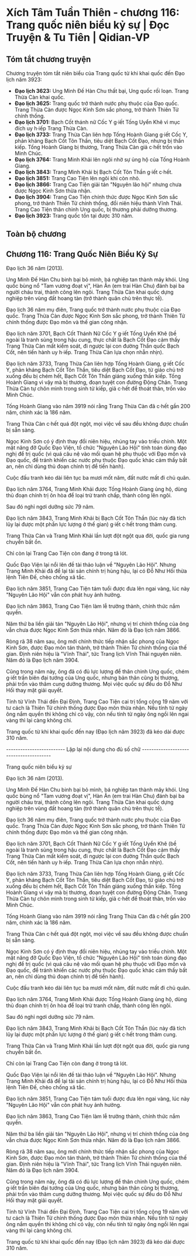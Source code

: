 # Xích Tâm Tuần Thiên - chương 116:	Trang quốc niên biểu kỷ sự | Đọc Truyện & Tu Tiên | Qidian-VP



## Tóm tắt chương truyện

Chương truyện tóm tắt niên biểu của Trang quốc từ khi khai quốc đến Đạo lịch năm 3923:

*   **Đạo lịch 3623:** Ung Minh Đế Hàn Chu thất bại, Ung quốc rối loạn. Trang Thừa Càn khai quốc.
*   **Đạo lịch 3625:** Trang quốc trở thành nước phụ thuộc của Đạo quốc. Trang Thừa Càn được Ngọc Kinh Sơn sắc phong, trở thành Thiên Tử chính thống.
*   **Đạo lịch 3701:** Bạch Cốt thánh nữ Cốc Y g·iết Tống Uyển Khê vì mục đích uy h·iếp Trang Thừa Càn.
*   **Đạo lịch 3733:** Trang Thừa Càn liên hợp Tống Hoành Giang g·iết Cốc Y, phản kháng Bạch Cốt Tôn Thần, tiêu diệt Bạch Cốt Đạo, nhưng bị thần kiếp. Tống Hoành Giang bị thương, Trang Thừa Càn giả c·hết trốn vào Minh Chúc.
*   **Đạo lịch 3764:** Trang Minh Khải lên ngôi nhờ sự ủng hộ của Tống Hoành Giang.
*   **Đạo lịch 3843:** Trang Minh Khải bị Bạch Cốt Tôn Thần g·iết c·hết.
*   **Đạo lịch 3851:** Trang Cao Tiện lên ngôi khi còn nhỏ.
*   **Đạo lịch 3866:** Trang Cao Tiện giải tán "Nguyên lão hội" nhưng chưa được Ngọc Kinh Sơn thừa nhận.
*   **Đạo lịch 3904:** Trang Cao Tiện chính thức được Ngọc Kinh Sơn sắc phong, trở thành Thiên Tử chính thống, đổi niên hiệu thành Vĩnh Thái. Trang Cao Tiện thân chinh Ung quốc, bị thương phải dưỡng thương.
*   **Đạo lịch 3923:** Trang quốc tồn tại được 310 năm.

## Toàn bộ chương

## Chương 116: Trang Quốc Niên Biểu Kỷ Sự

Đạo lịch 36 năm (2013).

Ung Minh Đế Hàn Chu binh bại bỏ mình, bá nghiệp tan thành mây khói. Ung quốc bùng nổ "Tam vương đoạt vị", Hàn Ân (em trai Hàn Chu) đánh bại ba người cháu trai, thành công lên ngôi. Trang Thừa Càn khai quốc dựng nghiệp trên vùng đất hoang tàn (trở thành quân chủ trên thực tế).

Đạo lịch 36 năm mụ điên, Trang quốc trở thành nước phụ thuộc của Đạo quốc. Trang Thừa Càn được Ngọc Kinh Sơn sắc phong, trở thành Thiên Tử chính thống được Đạo môn và thế gian công nhận.

Đạo lịch năm 3701, Bạch Cốt Thánh Nữ Cốc Y g·iết Tống Uyển Khê (bề ngoài là tranh sủng trong hậu cung, thực chất là Bạch Cốt Đạo cảm thấy Trang Thừa Càn mất kiểm soát, đi ngược lại con đường Thần quốc Bạch Cốt, nên tiến hành uy h·iếp. Trang Thừa Càn lựa chọn nhẫn nhịn).

Đạo lịch năm 3733, Trang Thừa Càn liên hợp Tống Hoành Giang, g·iết Cốc Y, phản kháng Bạch Cốt Tôn Thần, tiêu diệt Bạch Cốt Đạo, từ giáo chủ trở xuống đều bị chém hết, Bạch Cốt Tôn Thần giáng xuống thần kiếp. Tống Hoành Giang vì vậy mà bị thương, đoạn tuyệt con đường Động Chân. Trang Thừa Càn tự chôn mình trong sinh tử kiếp, giả c·hết để thoát thân, trốn vào Minh Chúc.

Tống Hoành Giang vào năm 3919 nói rằng Trang Thừa Càn đã c·hết gần 200 năm, chính xác là 186 năm.

Trang Thừa Càn c·hết quá đột ngột, mọi việc về sau đều không được chuẩn bị sẵn sàng.

Ngọc Kinh Sơn có ý định thay đổi niên hiệu, nhúng tay vào triều chính. Một mặt nâng đỡ Quốc Đạo Viện, tổ chức "Nguyên Lão Hội" tính toán dùng đạo nghị để trị quốc (vì quá câu nệ vào mối quan hệ phụ thuộc với Đạo môn và Đạo quốc, để tránh khiến các nước phụ thuộc Đạo quốc khác cảm thấy bất an, nên chỉ dùng thủ đoạn chính trị để tiến hành).

Cuộc đấu tranh kéo dài liên tục ba mươi mốt năm, đất nước mất đi chủ quân.

Đạo lịch năm 3764, Trang Minh Khải được Tống Hoành Giang ủng hộ, dùng thủ đoạn chính trị ôn hòa để loại trừ tranh chấp, thành công lên ngôi.

Sau đó nghỉ ngơi dưỡng sức 79 năm.

Đạo lịch năm 3843, Trang Minh Khải bị Bạch Cốt Tôn Thần (lúc này đã tích lũy lại được một phần lực lượng ở thế gian) g·iết c·hết trong thâm cung.

Trang Thừa Càn và Trang Minh Khải lần lượt đột ngột qua đời, quốc gia rung chuyển bất ổn.

Chỉ còn lại Trang Cao Tiện còn đang ở trong tã lót.

Quốc Đạo Viện lại nổi lên đề tài thảo luận về "Nguyên Lão Hội". Nhưng Trang Minh Khải đã để lại tài sản chính trị hùng hậu, lại có Đỗ Như Hối thừa lệnh Tiên Đế, chèo chống xã tắc.

Đạo lịch năm 3851, Trang Cao Tiện tám tuổi được đưa lên ngai vàng, lúc này "Nguyên Lão Hội" vẫn còn phát huy ảnh hưởng.

Đạo lịch năm 3863, Trang Cao Tiện làm lễ trưởng thành, chính thức nắm quyền.

Năm thứ ba liền giải tán "Nguyên Lão Hội", nhưng vị trí chính thống của ông vẫn chưa được Ngọc Kinh Sơn thừa nhận. Năm đó là Đạo lịch năm 3866.

Ròng rã 38 năm sau, ông mới chính thức tiếp nhận sắc phong của Ngọc Kinh Sơn, được Đạo môn tán thành, trở thành Thiên Tử chính thống của thế gian. Định niên hiệu là "Vĩnh Thái", tức Trang lịch Vĩnh Thái nguyên niên. Năm đó là Đạo lịch năm 3904.

Cũng trong năm này, ông đã có đủ lực lượng để thân chinh Ung quốc, chém g·iết trấn biên đại tướng của Ung quốc, nhưng bản thân cũng bị thương, phải trốn vào thâm cung dưỡng thương. Mọi việc quốc sự đều do Đỗ Như Hối thay mặt giải quyết.

Tính từ Vĩnh Thái đến Đại Định, Trang Cao Tiện cai trị tổng cộng 19 năm với tư cách là Thiên Tử chính thống được Đạo môn thừa nhận. Nếu tính từ ngày ông nắm quyền thì không chỉ có vậy, còn nếu tính từ ngày ông ngồi lên ngai vàng thì lại càng không chỉ.

Trang quốc từ khi khai quốc đến nay (Đạo lịch năm 3923) đã kéo dài được 310 năm.

------------------------- Lặp lại nội dung cho đủ số chữ ---------------------------------------

Trang quốc niên biểu kỷ sự

Đạo lịch 36 năm (2013).

Ung Minh Đế Hàn Chu binh bại bỏ mình, bá nghiệp tan thành mây khói. Ung quốc bùng nổ "Tam vương đoạt vị", Hàn Ân (em trai Hàn Chu) đánh bại ba người cháu trai, thành công lên ngôi. Trang Thừa Càn khai quốc dựng nghiệp trên vùng đất hoang tàn (trở thành quân chủ trên thực tế).

Đạo lịch 36 năm mụ điên, Trang quốc trở thành nước phụ thuộc của Đạo quốc. Trang Thừa Càn được Ngọc Kinh Sơn sắc phong, trở thành Thiên Tử chính thống được Đạo môn và thế gian công nhận.

Đạo lịch năm 3701, Bạch Cốt Thánh Nữ Cốc Y g·iết Tống Uyển Khê (bề ngoài là tranh sủng trong hậu cung, thực chất là Bạch Cốt Đạo cảm thấy Trang Thừa Càn mất kiểm soát, đi ngược lại con đường Thần quốc Bạch Cốt, nên tiến hành uy h·iếp. Trang Thừa Càn lựa chọn nhẫn nhịn).

Đạo lịch năm 3733, Trang Thừa Càn liên hợp Tống Hoành Giang, g·iết Cốc Y, phản kháng Bạch Cốt Tôn Thần, tiêu diệt Bạch Cốt Đạo, từ giáo chủ trở xuống đều bị chém hết, Bạch Cốt Tôn Thần giáng xuống thần kiếp. Tống Hoành Giang vì vậy mà bị thương, đoạn tuyệt con đường Động Chân. Trang Thừa Càn tự chôn mình trong sinh tử kiếp, giả c·hết để thoát thân, trốn vào Minh Chúc.

Tống Hoành Giang vào năm 3919 nói rằng Trang Thừa Càn đã c·hết gần 200 năm, chính xác là 186 năm.

Trang Thừa Càn c·hết quá đột ngột, mọi việc về sau đều không được chuẩn bị sẵn sàng.

Ngọc Kinh Sơn có ý định thay đổi niên hiệu, nhúng tay vào triều chính. Một mặt nâng đỡ Quốc Đạo Viện, tổ chức "Nguyên Lão Hội" tính toán dùng đạo nghị để trị quốc (vì quá câu nệ vào mối quan hệ phụ thuộc với Đạo môn và Đạo quốc, để tránh khiến các nước phụ thuộc Đạo quốc khác cảm thấy bất an, nên chỉ dùng thủ đoạn chính trị để tiến hành).

Cuộc đấu tranh kéo dài liên tục ba mươi mốt năm, đất nước mất đi chủ quân.

Đạo lịch năm 3764, Trang Minh Khải được Tống Hoành Giang ủng hộ, dùng thủ đoạn chính trị ôn hòa để loại trừ tranh chấp, thành công lên ngôi.

Sau đó nghỉ ngơi dưỡng sức 79 năm.

Đạo lịch năm 3843, Trang Minh Khải bị Bạch Cốt Tôn Thần (lúc này đã tích lũy lại được một phần lực lượng ở thế gian) g·iết c·hết trong thâm cung.

Trang Thừa Càn và Trang Minh Khải lần lượt đột ngột qua đời, quốc gia rung chuyển bất ổn.

Chỉ còn lại Trang Cao Tiện còn đang ở trong tã lót.

Quốc Đạo Viện lại nổi lên đề tài thảo luận về "Nguyên Lão Hội". Nhưng Trang Minh Khải đã để lại tài sản chính trị hùng hậu, lại có Đỗ Như Hối thừa lệnh Tiên Đế, chèo chống xã tắc.

Đạo lịch năm 3851, Trang Cao Tiện tám tuổi được đưa lên ngai vàng, lúc này "Nguyên Lão Hội" vẫn còn phát huy ảnh hưởng.

Đạo lịch năm 3863, Trang Cao Tiện làm lễ trưởng thành, chính thức nắm quyền.

Năm thứ ba liền giải tán "Nguyên Lão Hội", nhưng vị trí chính thống của ông vẫn chưa được Ngọc Kinh Sơn thừa nhận. Năm đó là Đạo lịch năm 3866.

Ròng rã 38 năm sau, ông mới chính thức tiếp nhận sắc phong của Ngọc Kinh Sơn, được Đạo môn tán thành, trở thành Thiên Tử chính thống của thế gian. Định niên hiệu là "Vĩnh Thái", tức Trang lịch Vĩnh Thái nguyên niên. Năm đó là Đạo lịch năm 3904.

Cũng trong năm này, ông đã có đủ lực lượng để thân chinh Ung quốc, chém g·iết trấn biên đại tướng của Ung quốc, nhưng bản thân cũng bị thương, phải trốn vào thâm cung dưỡng thương. Mọi việc quốc sự đều do Đỗ Như Hối thay mặt giải quyết.

Tính từ Vĩnh Thái đến Đại Định, Trang Cao Tiện cai trị tổng cộng 19 năm với tư cách là Thiên Tử chính thống được Đạo môn thừa nhận. Nếu tính từ ngày ông nắm quyền thì không chỉ có vậy, còn nếu tính từ ngày ông ngồi lên ngai vàng thì lại càng không chỉ.

Trang quốc từ khi khai quốc đến nay (Đạo lịch năm 3923) đã kéo dài được 310 năm.